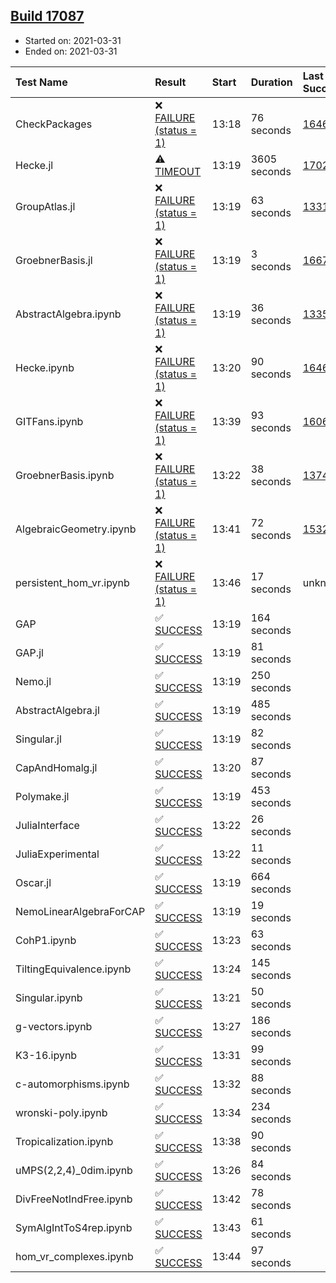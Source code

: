 ## [Build 17087](https://oscarci.mathematik.uni-kl.de/job/oscar/17087/)

* Started on: 2021-03-31
* Ended on: 2021-03-31

| Test Name    | Result | Start | Duration | Last Success | First Failure |
|:-------------|:-------|:------|:---------|:-------------|:--------------|
| CheckPackages | ❌ [FAILURE (status = 1)](https://oscarci.mathematik.uni-kl.de/job/oscar/17087/artifact/logs/build-17087/CheckPackages.log) | 13:18 | 76 seconds | [16463](https://oscarci.mathematik.uni-kl.de/job/oscar/16463/) | [16464](https://oscarci.mathematik.uni-kl.de/job/oscar/16464/) |
| Hecke.jl | ⚠ [TIMEOUT](https://oscarci.mathematik.uni-kl.de/job/oscar/17087/artifact/logs/build-17087/Hecke.jl.log) | 13:19 | 3605 seconds | [17022](https://oscarci.mathematik.uni-kl.de/job/oscar/17022/) | [17023](https://oscarci.mathematik.uni-kl.de/job/oscar/17023/) |
| GroupAtlas.jl | ❌ [FAILURE (status = 1)](https://oscarci.mathematik.uni-kl.de/job/oscar/17087/artifact/logs/build-17087/GroupAtlas.jl.log) | 13:19 | 63 seconds | [13311](https://oscarci.mathematik.uni-kl.de/job/oscar/13311/) | [13312](https://oscarci.mathematik.uni-kl.de/job/oscar/13312/) |
| GroebnerBasis.jl | ❌ [FAILURE (status = 1)](https://oscarci.mathematik.uni-kl.de/job/oscar/17087/artifact/logs/build-17087/GroebnerBasis.jl.log) | 13:19 | 3 seconds | [16676](https://oscarci.mathematik.uni-kl.de/job/oscar/16676/) | [16677](https://oscarci.mathematik.uni-kl.de/job/oscar/16677/) |
| AbstractAlgebra.ipynb | ❌ [FAILURE (status = 1)](https://oscarci.mathematik.uni-kl.de/job/oscar/17087/artifact/logs/build-17087/AbstractAlgebra.ipynb.log) | 13:19 | 36 seconds | [13355](https://oscarci.mathematik.uni-kl.de/job/oscar/13355/) | [13356](https://oscarci.mathematik.uni-kl.de/job/oscar/13356/) |
| Hecke.ipynb | ❌ [FAILURE (status = 1)](https://oscarci.mathematik.uni-kl.de/job/oscar/17087/artifact/logs/build-17087/Hecke.ipynb.log) | 13:20 | 90 seconds | [16463](https://oscarci.mathematik.uni-kl.de/job/oscar/16463/) | [16464](https://oscarci.mathematik.uni-kl.de/job/oscar/16464/) |
| GITFans.ipynb | ❌ [FAILURE (status = 1)](https://oscarci.mathematik.uni-kl.de/job/oscar/17087/artifact/logs/build-17087/GITFans.ipynb.log) | 13:39 | 93 seconds | [16068](https://oscarci.mathematik.uni-kl.de/job/oscar/16068/) | [16069](https://oscarci.mathematik.uni-kl.de/job/oscar/16069/) |
| GroebnerBasis.ipynb | ❌ [FAILURE (status = 1)](https://oscarci.mathematik.uni-kl.de/job/oscar/17087/artifact/logs/build-17087/GroebnerBasis.ipynb.log) | 13:22 | 38 seconds | [13748](https://oscarci.mathematik.uni-kl.de/job/oscar/13748/) | [13749](https://oscarci.mathematik.uni-kl.de/job/oscar/13749/) |
| AlgebraicGeometry.ipynb | ❌ [FAILURE (status = 1)](https://oscarci.mathematik.uni-kl.de/job/oscar/17087/artifact/logs/build-17087/AlgebraicGeometry.ipynb.log) | 13:41 | 72 seconds | [15322](https://oscarci.mathematik.uni-kl.de/job/oscar/15322/) | [15323](https://oscarci.mathematik.uni-kl.de/job/oscar/15323/) |
| persistent_hom_vr.ipynb | ❌ [FAILURE (status = 1)](https://oscarci.mathematik.uni-kl.de/job/oscar/17087/artifact/logs/build-17087/persistent_hom_vr.ipynb.log) | 13:46 | 17 seconds | unknown | unknown |
| GAP | ✅ [SUCCESS](https://oscarci.mathematik.uni-kl.de/job/oscar/17087/artifact/logs/build-17087/GAP.log) | 13:19 | 164 seconds |  |  |
| GAP.jl | ✅ [SUCCESS](https://oscarci.mathematik.uni-kl.de/job/oscar/17087/artifact/logs/build-17087/GAP.jl.log) | 13:19 | 81 seconds |  |  |
| Nemo.jl | ✅ [SUCCESS](https://oscarci.mathematik.uni-kl.de/job/oscar/17087/artifact/logs/build-17087/Nemo.jl.log) | 13:19 | 250 seconds |  |  |
| AbstractAlgebra.jl | ✅ [SUCCESS](https://oscarci.mathematik.uni-kl.de/job/oscar/17087/artifact/logs/build-17087/AbstractAlgebra.jl.log) | 13:19 | 485 seconds |  |  |
| Singular.jl | ✅ [SUCCESS](https://oscarci.mathematik.uni-kl.de/job/oscar/17087/artifact/logs/build-17087/Singular.jl.log) | 13:19 | 82 seconds |  |  |
| CapAndHomalg.jl | ✅ [SUCCESS](https://oscarci.mathematik.uni-kl.de/job/oscar/17087/artifact/logs/build-17087/CapAndHomalg.jl.log) | 13:20 | 87 seconds |  |  |
| Polymake.jl | ✅ [SUCCESS](https://oscarci.mathematik.uni-kl.de/job/oscar/17087/artifact/logs/build-17087/Polymake.jl.log) | 13:19 | 453 seconds |  |  |
| JuliaInterface | ✅ [SUCCESS](https://oscarci.mathematik.uni-kl.de/job/oscar/17087/artifact/logs/build-17087/JuliaInterface.log) | 13:22 | 26 seconds |  |  |
| JuliaExperimental | ✅ [SUCCESS](https://oscarci.mathematik.uni-kl.de/job/oscar/17087/artifact/logs/build-17087/JuliaExperimental.log) | 13:22 | 11 seconds |  |  |
| Oscar.jl | ✅ [SUCCESS](https://oscarci.mathematik.uni-kl.de/job/oscar/17087/artifact/logs/build-17087/Oscar.jl.log) | 13:19 | 664 seconds |  |  |
| NemoLinearAlgebraForCAP | ✅ [SUCCESS](https://oscarci.mathematik.uni-kl.de/job/oscar/17087/artifact/logs/build-17087/NemoLinearAlgebraForCAP.log) | 13:19 | 19 seconds |  |  |
| CohP1.ipynb | ✅ [SUCCESS](https://oscarci.mathematik.uni-kl.de/job/oscar/17087/artifact/logs/build-17087/CohP1.ipynb.log) | 13:23 | 63 seconds |  |  |
| TiltingEquivalence.ipynb | ✅ [SUCCESS](https://oscarci.mathematik.uni-kl.de/job/oscar/17087/artifact/logs/build-17087/TiltingEquivalence.ipynb.log) | 13:24 | 145 seconds |  |  |
| Singular.ipynb | ✅ [SUCCESS](https://oscarci.mathematik.uni-kl.de/job/oscar/17087/artifact/logs/build-17087/Singular.ipynb.log) | 13:21 | 50 seconds |  |  |
| g-vectors.ipynb | ✅ [SUCCESS](https://oscarci.mathematik.uni-kl.de/job/oscar/17087/artifact/logs/build-17087/g-vectors.ipynb.log) | 13:27 | 186 seconds |  |  |
| K3-16.ipynb | ✅ [SUCCESS](https://oscarci.mathematik.uni-kl.de/job/oscar/17087/artifact/logs/build-17087/K3-16.ipynb.log) | 13:31 | 99 seconds |  |  |
| c-automorphisms.ipynb | ✅ [SUCCESS](https://oscarci.mathematik.uni-kl.de/job/oscar/17087/artifact/logs/build-17087/c-automorphisms.ipynb.log) | 13:32 | 88 seconds |  |  |
| wronski-poly.ipynb | ✅ [SUCCESS](https://oscarci.mathematik.uni-kl.de/job/oscar/17087/artifact/logs/build-17087/wronski-poly.ipynb.log) | 13:34 | 234 seconds |  |  |
| Tropicalization.ipynb | ✅ [SUCCESS](https://oscarci.mathematik.uni-kl.de/job/oscar/17087/artifact/logs/build-17087/Tropicalization.ipynb.log) | 13:38 | 90 seconds |  |  |
| uMPS(2,2,4)_0dim.ipynb | ✅ [SUCCESS](https://oscarci.mathematik.uni-kl.de/job/oscar/17087/artifact/logs/build-17087/uMPS-2-2-4-_0dim.ipynb.log) | 13:26 | 84 seconds |  |  |
| DivFreeNotIndFree.ipynb | ✅ [SUCCESS](https://oscarci.mathematik.uni-kl.de/job/oscar/17087/artifact/logs/build-17087/DivFreeNotIndFree.ipynb.log) | 13:42 | 78 seconds |  |  |
| SymAlgIntToS4rep.ipynb | ✅ [SUCCESS](https://oscarci.mathematik.uni-kl.de/job/oscar/17087/artifact/logs/build-17087/SymAlgIntToS4rep.ipynb.log) | 13:43 | 61 seconds |  |  |
| hom_vr_complexes.ipynb | ✅ [SUCCESS](https://oscarci.mathematik.uni-kl.de/job/oscar/17087/artifact/logs/build-17087/hom_vr_complexes.ipynb.log) | 13:44 | 97 seconds |  |  |

